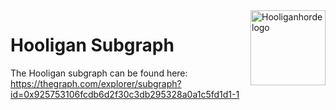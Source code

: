 <img src="https://github.com/HooliganhordeGangs/Hooliganhorde-Brand-Assets/blob/main/HOOLIGAN/hooligan-128x128.png" alt="Hooliganhorde logo" align="right" width="120" />

# Hooligan Subgraph

The Hooligan subgraph can be found here:
https://thegraph.com/explorer/subgraph?id=0x925753106fcdb6d2f30c3db295328a0a1c5fd1d1-1

